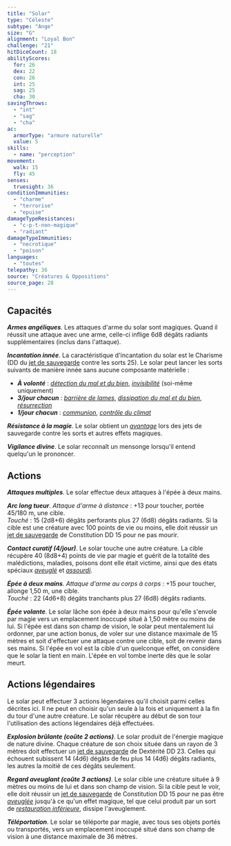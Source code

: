 ```yaml
---
title: "Solar"
type: "Céleste"
subtype: "Ange"
size: "G"
alignment: "Loyal Bon"
challenge: "21"
hitDiceCount: 18
abilityScores:
  for: 26
  dex: 22
  con: 26
  int: 25
  sag: 25
  cha: 30
savingThrows: 
  - "int"
  - "sag"
  - "cha"
ac: 
  armorType: "armure naturelle"
  value: 5
skills: 
  - name: "perception"
movement: 
  walk: 15
  fly: 45
senses: 
  truesight: 36
conditionImmunities: 
  - "charme"
  - "terrorise"
  - "epuise"
damageTypeResistances: 
  - "c-p-t-non-magique"
  - "radiant"
damageTypeImmunities: 
  - "necrotique"
  - "poison"
languages: 
  - "toutes"
telepathy: 36
source: "Créatures & Oppositions"
source_page: 28
---
```

## Capacités
_**Armes angéliques**_. Les attaques d'arme du solar sont magiques. Quand il réussit une attaque avec une arme, celle-ci inflige 6d8 dégâts radiants supplémentaires (inclus dans l'attaque).

_**Incantation innée**_. La caractéristique d'incantation du solar est le Charisme (DD du [jet de sauvegarde](/utiliser-les-caracteristiques#jets-de-sauvegarde) contre les sorts 25). Le solar peut lancer les sorts suivants de manière innée sans aucune composante matérielle :  
* _**À volonté**_ : [_détection du mal et du bien_](/grimoire/detection-du-mal-et-du-bien), [_invisibilité_](/grimoire/invisibilite) (soi-même uniquement)
* _**3/jour chacun**_ : [_barrière de lames_](/grimoire/barriere-de-lames), [_dissipation du mal et du bien_](/grimoire/dissipation-du-mal-et-du-bien), [_résurrection_](/grimoire/resurrection)
* _**1/jour chacun**_ : [_communion_](/grimoire/communion), [_contrôle du climat_](/grimoire/controle-du-climat)

_**Résistance à la magie**_. Le solar obtient un [_avantage_](/utiliser-les-caracteristiques/#avantage-et-desavantage) lors des jets de sauvegarde contre les sorts et autres effets magiques.

_**Vigilance divine**_. Le solar reconnaît un mensonge lorsqu'il entend quelqu'un le prononcer.

## Actions
_**Attaques multiples**_. Le solar effectue deux attaques à l'épée à deux mains.

_**Arc long tueur**_. _Attaque d'arme à distance_ : +13 pour toucher, portée 45/180 m, une cible.  
_Touché_ : 15 (2d8+6) dégâts perforants plus 27 (6d8) dégâts radiants. Si la cible est une créature avec 100 points de vie ou moins, elle doit réussir un [jet de sauvegarde](/utiliser-les-caracteristiques#jets-de-sauvegarde) de Constitution DD 15 pour ne pas mourir.

_**Contact curatif (4/jour)**_. Le solar touche une autre créature. La cible récupère 40 (8d8+4) points de vie par magie et guérit de la totalité des malédictions, maladies, poisons dont elle était victime, ainsi que des états spéciaux [_aveuglé_](/gerer-la-sante-du-personnage/#aveugle) et [_assourdi_](/gerer-la-sante-du-personnage#assourdi).

_**Épée à deux mains**_. _Attaque d'arme au corps à corps_ : +15 pour toucher, allonge 1,50 m, une cible.  
_Touché_ : 22 (4d6+8) dégâts tranchants plus 27 (6d8) dégâts radiants.

_**Épée volante**_. Le solar lâche son épée à deux mains pour qu'elle s'envole par magie vers un emplacement inoccupé situé à 1,50 mètre ou moins de lui. Si l'épée est dans son champ de vision, le solar peut mentalement lui ordonner, par une action bonus, de voler sur une distance maximale de 15 mètres et soit d'effectuer une attaque contre une cible, soit de revenir dans ses mains. Si l'épée en vol est la cible d'un quelconque effet, on considère que le solar la tient en main. L'épée en vol tombe inerte dès que le solar meurt.

## Actions légendaires
Le solar peut effectuer 3 actions légendaires qu'il choisit parmi celles décrites ici. Il ne peut en choisir qu'un seule à la fois et uniquement à la fin du tour d'une autre créature. Le solar récupère au début de son tour l'utilisation des actions légendaires déjà effectuées.

_**Explosion brûlante (coûte 2 actions)**_. Le solar produit de l'énergie magique de nature divine. Chaque créature de son choix située dans un rayon de 3 mètres doit effectuer un [jet de sauvegarde](/utiliser-les-caracteristiques#jets-de-sauvegarde) de Dextérité DD 23. Celles qui échouent subissent 14 (4d6) dégâts de feu plus 14 (4d6) dégâts radiants, les autres la moitié de ces dégâts seulement.

_**Regard aveuglant (coûte 3 actions)**_. Le solar cible une créature située à 9 mètres ou moins de lui et dans son champ de vision. Si la cible peut le voir, elle doit réussir un [jet de sauvegarde](/utiliser-les-caracteristiques#jets-de-sauvegarde) de Constitution DD 15 pour ne pas être [_aveuglée_](/gerer-la-sante-du-personnage/#aveugle) jusqu'à ce qu'un effet magique, tel que celui produit par un sort de [_restauration inférieure_](/grimoire/restauration-inferieure), dissipe l'aveuglement.

_**Téléportation**_. Le solar se téléporte par magie, avec tous ses objets portés ou transportés, vers un emplacement inoccupé situé dans son champ de vision à une distance maximale de 36 mètres.
